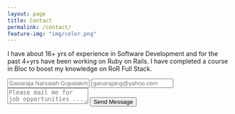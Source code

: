 ```yaml
---
layout: page
title: Contact
permalink: /contact/
feature-img: "img/color.png"
---
```


I have about 16+ yrs of experience in Software Development and for the past 4+yrs have been working on Ruby on Rails. I have completed a course in Bloc to boost my knowledge on RoR Full Stack.
<form action="https://getsimpleform.com/messages?form_api_token=add2f0d238a2ff3e6bc4dcf40c213fab" method="post">
  <!-- the redirect_to is optional, the form will redirect to the referrer on submission -->
  <input type='hidden' name='redirect_to' value='http://ganaraja.github.io/portfolio-iro/thank-you/' />
  <input type='text' name='name' placeholder='Ganaraja Narsaiah Gopalakrishna' />
  <input type='email' name='email' placeholder='ganarajang@yahoo.com' />
  <textarea name='message' placeholder='Please mail me for job opportunities ...'></textarea>
  <input type='submit' value='Send Message' />
</form>
